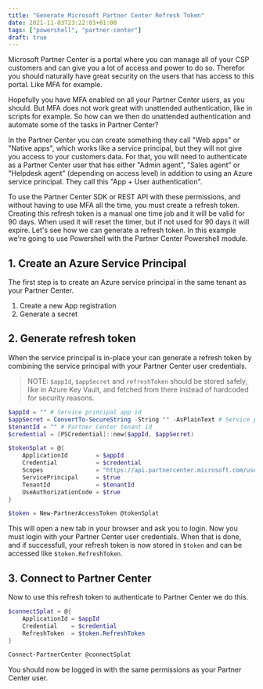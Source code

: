 ```yaml
---
title: "Generate Microsoft Partner Center Refresh Token"
date: 2021-11-03T23:22:03+01:00
tags: ["powershell", "partner-center"]
draft: true
---
```


Microsoft Partner Center is a portal where you can manage all of your CSP customers and can give you a lot of access and power to do so. Therefor you should naturally have great security on the users that has access to this portal. Like MFA for example.

Hopefully you have MFA enabled on all your Partner Center users, as you should. But MFA does not work great with unattended authentication, like in scripts for example. So how can we then do unattended authentication and automate some of the tasks in Partner Center?

In the Partner Center you can create something they call "Web apps" or "Native apps", which works like a service principal, but they will not give you access to your customers data. For that, you will need to authenticate as a Partner Center user that has either "Admin agent", "Sales agent" or "Helpdesk agent" (depending on access level) in addition to using an Azure service principal. They call this "App + User authentication".

To use the Partner Center SDK or REST API with these permissions, and without having to use MFA all the time, you must create a refresh token. Creating this refresh token is a manual one time job and it will be valid for 90 days. When used it will reset the timer, but if not used for 90 days it will expire. Let's see how we can generate a refresh token. In this example we're going to use Powershell with the Partner Center Powershell module.

## 1. Create an Azure Service Principal

The first step is to create an Azure service principal in the same tenant as your Partner Center.

1. Create a new App registration
2. Generate a secret

## 2. Generate refresh token

When the service principal is in-place your can generate a refresh token by combining the service principal with your Partner Center user credentials.

>NOTE: `$appId`, `$appSecret` and `refreshToken` should be stored safely, like in Azure Key Vault, and fetched from there instead of hardcoded for security reasons.

```powershell
$appId = "" # Service principal app id
$appSecret = ConvertTo-SecureString -String "" -AsPlainText # Service principal secret
$tenantId = "" # Partner Center tenant id
$credential = [PSCredential]::new($appId, $appSecret)

$tokenSplat = @{
    ApplicationId        = $appId
    Credential           = $credential
    Scopes               = "https://api.partnercenter.microsoft.com/user_impersonation"
    ServicePrincipal     = $true
    TenantId             = $tenantId
    UseAuthorizationCode = $true
}

$token = New-PartnerAccessToken @tokenSplat
```

This will open a new tab in your browser and ask you to login. Now you must login with your Partner Center user credentials. When that is done, and if successfull, your refresh token is now stored in `$token` and can be accessed like `$token.RefreshToken`.

## 3. Connect to Partner Center

Now to use this refresh token to authenticate to Partner Center we do this.

```powershell
$connectSplat = @{
    ApplicationId = $appId
    Credential    = $credential
    RefreshToken  = $token.RefreshToken
}

Connect-PartnerCenter @connectSplat
```

You should now be logged in with the same permissions as your Partner Center user.
